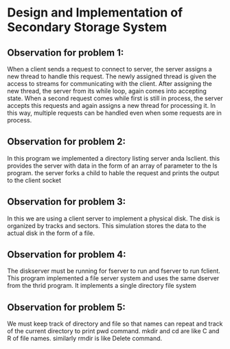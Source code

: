 # Design and Implementation of Secondary Storage System

## Observation for problem 1:
When a client sends a request to connect to server, the server assigns a new thread to handle this request.
The newly assigned thread is given the access to streams for communicating with the client. After assigning the new thread,
the server from its while loop, again comes into accepting state. When a second request comes while first is still in process, 
the server accepts this requests and again assigns a new thread for processing it. In this way, multiple requests can be handled 
even when some requests are in process.


## Observation for problem 2:
In this program we implemented a directory listing server anda  lsclient. this provides the server with data in the form of an array of parameter to the ls program. the server forks a child to hable the request and prints the output to the client socket 

## Observation for problem 3:
In this we are using a client server to implement a physical disk. The disk is organized by tracks and sectors. This simulation stores the data to the actual disk in the form of a file.

## Observation for problem 4:
 The diskserver must be running for fserver to run and fserver to run fclient. This program implemented a file server system 
and uses the same dserver from the thrid program. It implements a single directory file system


## Observation for problem 5:
We must keep track of directory and file so that names can repeat and track of the current directory to print pwd command.
 mkdir and cd are like C and R of file names. similarly rmdir is like Delete command. 
 
